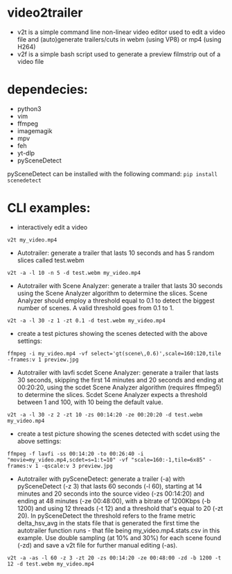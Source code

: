# video2trailer
* v2t is a simple command line non-linear video editor used to edit a video file and (auto)generate trailers/cuts in webm (using VP8) or mp4 (using H264)
* v2f is a simple bash script used to generate a preview filmstrip out of a video file

# dependecies:
* python3
* vim
* ffmpeg
* imagemagik
* mpv
* feh
* yt-dlp
* pySceneDetect

pySceneDetect can be installed with the following command:
```pip install scenedetect```

# CLI examples:

- interactively edit a video

```v2t my_video.mp4```

- Autotrailer: generate a trailer that lasts 10 seconds and has 5 random slices called test.webm

```v2t -a -l 10 -n 5 -d test.webm my_video.mp4```

- Autotrailer with Scene Analyzer: generate a trailer that lasts 30 seconds using the Scene Analyzer algorithm to determine the slices. Scene Analyzer should employ a threshold equal to 0.1 to detect the biggest number of scenes. A valid threshold goes from 0.1 to 1.

```v2t -a -l 30 -z 1 -zt 0.1 -d test.webm my_video.mp4```

- create a test pictures showing the scenes detected with the above settings:

```ffmpeg -i my_video.mp4 -vf select='gt(scene\,0.6)',scale=160:120,tile -frames:v 1 preview.jpg```

- Autotrailer with lavfi scdet Scene Analyzer: generate a trailer that lasts 30 seconds, skipping the first 14 minutes and 20 seconds and ending at 00:20:20, using the scdet Scene Analyzer algorithm (requires ffmpeg5) to determine the slices. Scdet Scene Analyzer expects a threshold between 1 and 100, with 10 being the default value.

```v2t -a -l 30 -z 2 -zt 10 -zs 00:14:20 -ze 00:20:20 -d test.webm my_video.mp4```

- create a test picture showing the scenes detected with scdet using the above settings:

```ffmpeg -f lavfi -ss 00:14:20 -to 00:26:40 -i "movie=my_video.mp4,scdet=s=1:t=10" -vf "scale=160:-1,tile=6x85" -frames:v 1 -qscale:v 3 preview.jpg```

- Autotrailer with pySceneDetect: generate a trailer (-a) with pySceneDetect (-z 3) that lasts 60 seconds (-l 60), starting at 14 minutes and 20 seconds into the source video (-zs 00:14:20) and ending at 48 minutes (-ze 00:48:00), with a bitrate of 1200Kbps (-b 1200) and using 12 threads (-t 12) and a threshold that's equal to 20 (-zt 20). In pySceneDetect the threshold refers to the frame metric delta_hsv_avg in the stats file that is generated the first time the autotrailer function runs - that file being my_video.mp4.stats.csv in this example. Use double sampling (at 10% and 30%) for each scene found (-zd) and save a v2t file for further manual editing (-as).

```v2t -a -as -l 60 -z 3 -zt 20 -zs 00:14:20 -ze 00:48:00 -zd -b 1200 -t 12 -d test.webm my_video.mp4```
